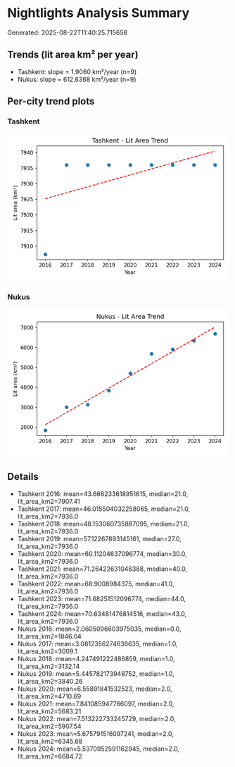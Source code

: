 # Nightlights Analysis Summary
Generated: 2025-08-22T11:40:25.715658

## Trends (lit area km² per year)
- Tashkent: slope = 1.9060 km²/year (n=9)
- Nukus: slope = 612.6368 km²/year (n=9)

## Per-city trend plots
### Tashkent

![](Tashkent/Tashkent_lit_area_trend.png)

### Nukus

![](Nukus/Nukus_lit_area_trend.png)


## Details
- Tashkent 2016: mean=43.666233618951615, median=21.0, lit_area_km2=7907.41
- Tashkent 2017: mean=46.015504032258065, median=21.0, lit_area_km2=7936.0
- Tashkent 2018: mean=48.153060735887095, median=21.0, lit_area_km2=7936.0
- Tashkent 2019: mean=57.12267893145161, median=27.0, lit_area_km2=7936.0
- Tashkent 2020: mean=60.11204637096774, median=30.0, lit_area_km2=7936.0
- Tashkent 2021: mean=71.26422631048388, median=40.0, lit_area_km2=7936.0
- Tashkent 2022: mean=68.9008984375, median=41.0, lit_area_km2=7936.0
- Tashkent 2023: mean=71.68251512096774, median=44.0, lit_area_km2=7936.0
- Tashkent 2024: mean=70.63481476814516, median=43.0, lit_area_km2=7936.0
- Nukus 2016: mean=2.0605096603975035, median=0.0, lit_area_km2=1846.04
- Nukus 2017: mean=3.0812356274638635, median=1.0, lit_area_km2=3009.1
- Nukus 2018: mean=4.247491222486859, median=1.0, lit_area_km2=3132.14
- Nukus 2019: mean=5.445782173948752, median=1.0, lit_area_km2=3840.26
- Nukus 2020: mean=6.55891841532523, median=2.0, lit_area_km2=4710.69
- Nukus 2021: mean=7.841085947766097, median=2.0, lit_area_km2=5683.21
- Nukus 2022: mean=7.513222733245729, median=2.0, lit_area_km2=5907.54
- Nukus 2023: mean=5.675791516097241, median=2.0, lit_area_km2=6345.68
- Nukus 2024: mean=5.5370952591162945, median=2.0, lit_area_km2=6684.72

